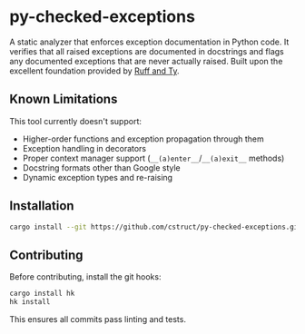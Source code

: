 # py-checked-exceptions

A static analyzer that enforces exception documentation in Python code. It verifies that all raised exceptions are documented in docstrings and flags any documented exceptions that are never actually raised. Built upon the excellent foundation provided by [Ruff and Ty](https://github.com/astral-sh/ruff).

## Known Limitations

This tool currently doesn't support:
- Higher-order functions and exception propagation through them
- Exception handling in decorators
- Proper context manager support (`__(a)enter__`/`__(a)exit__` methods)
- Docstring formats other than Google style
- Dynamic exception types and re-raising

## Installation

```bash
cargo install --git https://github.com/cstruct/py-checked-exceptions.git
```

## Contributing

Before contributing, install the git hooks:

```bash
cargo install hk
hk install
```

This ensures all commits pass linting and tests.
